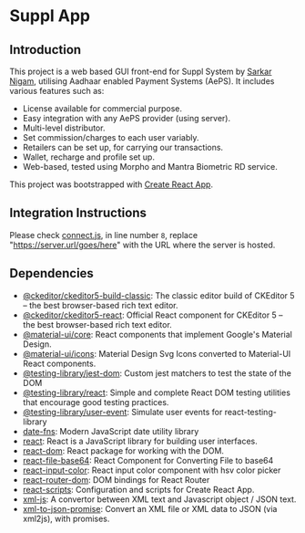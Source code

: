 # Suppl App

## Introduction

This project is a web based GUI front-end for Suppl System by [Sarkar Nigam](http://sarkarnigam.com), utilising Aadhaar enabled Payment Systems (AePS). It includes various features such as:

- License available for commercial purpose.
- Easy integration with any AePS provider (using server).
- Multi-level distributor.
- Set commission/charges to each user variably.
- Retailers can be set up, for carrying our transactions.
- Wallet, recharge and profile set up.
- Web-based, tested using Morpho and Mantra Biometric RD service.

This project was bootstrapped with [Create React App](https://github.com/facebook/create-react-app).

## Integration Instructions

Please check [connect.js](./src/connect.js), in line number `8`, replace "https://server.url/goes/here" with the URL where the server is hosted. 


## Dependencies

- [@ckeditor/ckeditor5-build-classic](https://ghub.io/@ckeditor/ckeditor5-build-classic): The classic editor build of CKEditor 5 – the best browser-based rich text editor.
- [@ckeditor/ckeditor5-react](https://ghub.io/@ckeditor/ckeditor5-react): Official React component for CKEditor 5 – the best browser-based rich text editor.
- [@material-ui/core](https://ghub.io/@material-ui/core): React components that implement Google&#39;s Material Design.
- [@material-ui/icons](https://ghub.io/@material-ui/icons): Material Design Svg Icons converted to Material-UI React components.
- [@testing-library/jest-dom](https://ghub.io/@testing-library/jest-dom): Custom jest matchers to test the state of the DOM
- [@testing-library/react](https://ghub.io/@testing-library/react): Simple and complete React DOM testing utilities that encourage good testing practices.
- [@testing-library/user-event](https://ghub.io/@testing-library/user-event): Simulate user events for react-testing-library
- [date-fns](https://ghub.io/date-fns): Modern JavaScript date utility library
- [react](https://ghub.io/react): React is a JavaScript library for building user interfaces.
- [react-dom](https://ghub.io/react-dom): React package for working with the DOM.
- [react-file-base64](https://ghub.io/react-file-base64): React Component for Converting File to base64
- [react-input-color](https://ghub.io/react-input-color): React input color component with hsv color picker
- [react-router-dom](https://ghub.io/react-router-dom): DOM bindings for React Router
- [react-scripts](https://ghub.io/react-scripts): Configuration and scripts for Create React App.
- [xml-js](https://ghub.io/xml-js): A convertor between XML text and Javascript object / JSON text.
- [xml-to-json-promise](https://ghub.io/xml-to-json-promise): Convert an XML file or XML data to JSON (via xml2js), with promises.


